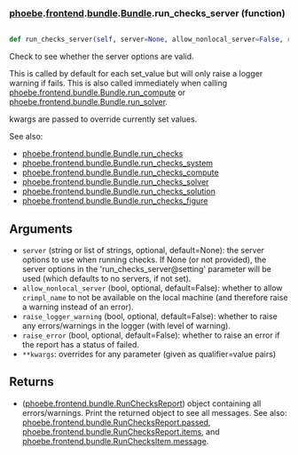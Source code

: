 ### [phoebe](phoebe.md).[frontend](phoebe.frontend.md).[bundle](phoebe.frontend.bundle.md).[Bundle](phoebe.frontend.bundle.Bundle.md).run_checks_server (function)


```py

def run_checks_server(self, server=None, allow_nonlocal_server=False, raise_logger_warning=False, raise_error=False, **kwargs)

```



Check to see whether the server options are valid.

This is called by default for each set_value but will only raise a
logger warning if fails.  This is also called immediately when calling
[phoebe.frontend.bundle.Bundle.run_compute](phoebe.frontend.bundle.Bundle.run_compute.md) or
[phoebe.frontend.bundle.Bundle.run_solver](phoebe.frontend.bundle.Bundle.run_solver.md).

kwargs are passed to override currently set values.

See also:
* [phoebe.frontend.bundle.Bundle.run_checks](phoebe.frontend.bundle.Bundle.run_checks.md)
* [phoebe.frontend.bundle.Bundle.run_checks_system](phoebe.frontend.bundle.Bundle.run_checks_system.md)
* [phoebe.frontend.bundle.Bundle.run_checks_compute](phoebe.frontend.bundle.Bundle.run_checks_compute.md)
* [phoebe.frontend.bundle.Bundle.run_checks_solver](phoebe.frontend.bundle.Bundle.run_checks_solver.md)
* [phoebe.frontend.bundle.Bundle.run_checks_solution](phoebe.frontend.bundle.Bundle.run_checks_solution.md)
* [phoebe.frontend.bundle.Bundle.run_checks_figure](phoebe.frontend.bundle.Bundle.run_checks_figure.md)

Arguments
-----------
* `server` (string or list of strings, optional, default=None): the
    server options to use  when running checks.  If None (or not provided),
    the server options in the 'run_checks_server@setting' parameter
    will be used (which defaults to no servers, if not set).
* `allow_nonlocal_server` (bool, optional, default=False): whether
    to allow `crimpl_name` to not be available on the local machine
    (and therefore raise a warning instead of an error).
* `raise_logger_warning` (bool, optional, default=False): whether to
    raise any errors/warnings in the logger (with level of warning).
* `raise_error` (bool, optional, default=False): whether to raise an
    error if the report has a status of failed.
* `**kwargs`: overrides for any parameter (given as qualifier=value pairs)

Returns
----------
* ([phoebe.frontend.bundle.RunChecksReport](phoebe.frontend.bundle.RunChecksReport.md)) object containing all
    errors/warnings.  Print the returned object to see all messages.
    See also: [phoebe.frontend.bundle.RunChecksReport.passed](phoebe.frontend.bundle.RunChecksReport.passed.md),
     [phoebe.frontend.bundle.RunChecksReport.items](phoebe.frontend.bundle.RunChecksReport.items.md), and
     [phoebe.frontend.bundle.RunChecksItem.message](phoebe.frontend.bundle.RunChecksItem.message.md).

